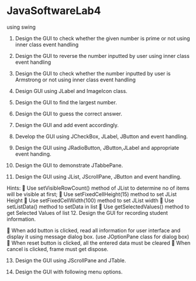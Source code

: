 # JavaSoftwareLab4
using swing


1. Design the GUI to check whether the given number is prime or not using inner class
event handling

2. Design the GUI to reverse the number inputted by user using inner class event handling

3. Design the GUI to check whether the number inputted by user is Armstrong or not using
inner class event handling

4. Design GUI using JLabel and ImageIcon class.

5. Design the GUI to find the largest number.

6. Design the GUI to guess the correct answer.

7. Design the GUI and add event accordingly.

8. Develop the GUI using JCheckBox, JLabel, JButton and event handling.

9. Design the GUI using JRadioButton, JButton,JLabel and appropriate event handing.

10. Design the GUI to demonstrate JTabbePane.

11. Design the GUI using JList, JScrollPane, JButton and event handling.

Hints:
 Use setVisibleRowCount() method of JList to determine no of items will be visible
at first;
 Use setFixedCellHeight(15) method to set JList Height
 Use setFixedCellWidth(100) method to set JList width
 Use setListData() method to setData in list
 Use getSelectedValues() method to get Selected Values of list
12. Design the GUI for recording student information.

 When add button is clicked, read all information for user interface and display it
using message dialog box. (use JOptionPane class for dialog box)
 When reset button is clicked, all the entered data must be cleared
 When cancel is clicked, frame must get dispose.

13. Design the GUI using JScrollPane and JTable.

14. Design the GUI with following menu options.
